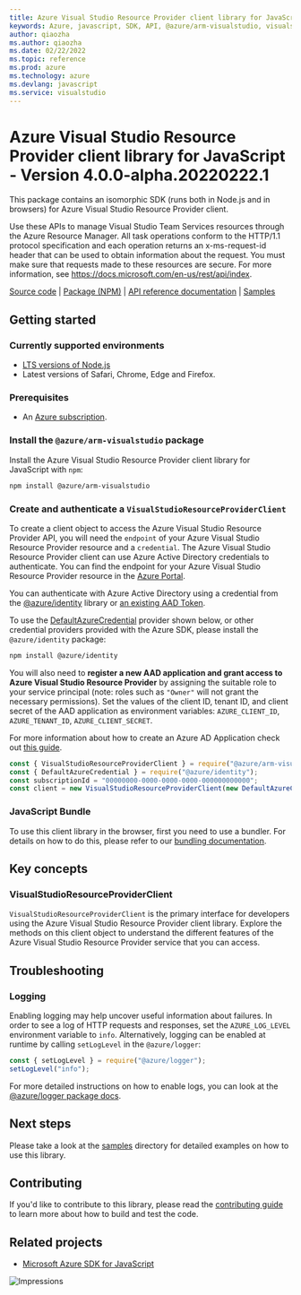 ```yaml
---
title: Azure Visual Studio Resource Provider client library for JavaScript
keywords: Azure, javascript, SDK, API, @azure/arm-visualstudio, visualstudio
author: qiaozha
ms.author: qiaozha
ms.date: 02/22/2022
ms.topic: reference
ms.prod: azure
ms.technology: azure
ms.devlang: javascript
ms.service: visualstudio
---
```

# Azure Visual Studio Resource Provider client library for JavaScript - Version 4.0.0-alpha.20220222.1 


This package contains an isomorphic SDK (runs both in Node.js and in browsers) for Azure Visual Studio Resource Provider client.

Use these APIs to manage Visual Studio Team Services resources through the Azure Resource Manager. All task operations conform to the HTTP/1.1 protocol specification and each operation returns an x-ms-request-id header that can be used to obtain information about the request. You must make sure that requests made to these resources are secure. For more information, see https://docs.microsoft.com/en-us/rest/api/index.

[Source code](https://github.com/Azure/azure-sdk-for-js/tree/main/sdk/visualstudio/arm-visualstudio) |
[Package (NPM)](https://www.npmjs.com/package/@azure/arm-visualstudio) |
[API reference documentation](https://docs.microsoft.com/javascript/api/@azure/arm-visualstudio?view=azure-node-preview) |
[Samples](https://github.com/Azure-Samples/azure-samples-js-management)

## Getting started

### Currently supported environments

- [LTS versions of Node.js](https://nodejs.org/about/releases/)
- Latest versions of Safari, Chrome, Edge and Firefox.

### Prerequisites

- An [Azure subscription][azure_sub].

### Install the `@azure/arm-visualstudio` package

Install the Azure Visual Studio Resource Provider client library for JavaScript with `npm`:

```bash
npm install @azure/arm-visualstudio
```

### Create and authenticate a `VisualStudioResourceProviderClient`

To create a client object to access the Azure Visual Studio Resource Provider API, you will need the `endpoint` of your Azure Visual Studio Resource Provider resource and a `credential`. The Azure Visual Studio Resource Provider client can use Azure Active Directory credentials to authenticate.
You can find the endpoint for your Azure Visual Studio Resource Provider resource in the [Azure Portal][azure_portal].

You can authenticate with Azure Active Directory using a credential from the [@azure/identity][azure_identity] library or [an existing AAD Token](https://github.com/Azure/azure-sdk-for-js/blob/master/sdk/identity/identity/samples/AzureIdentityExamples.md#authenticating-with-a-pre-fetched-access-token).

To use the [DefaultAzureCredential][defaultazurecredential] provider shown below, or other credential providers provided with the Azure SDK, please install the `@azure/identity` package:

```bash
npm install @azure/identity
```

You will also need to **register a new AAD application and grant access to Azure Visual Studio Resource Provider** by assigning the suitable role to your service principal (note: roles such as `"Owner"` will not grant the necessary permissions).
Set the values of the client ID, tenant ID, and client secret of the AAD application as environment variables: `AZURE_CLIENT_ID`, `AZURE_TENANT_ID`, `AZURE_CLIENT_SECRET`.

For more information about how to create an Azure AD Application check out [this guide](https://docs.microsoft.com/azure/active-directory/develop/howto-create-service-principal-portal).

```javascript
const { VisualStudioResourceProviderClient } = require("@azure/arm-visualstudio");
const { DefaultAzureCredential } = require("@azure/identity");
const subscriptionId = "00000000-0000-0000-0000-000000000000";
const client = new VisualStudioResourceProviderClient(new DefaultAzureCredential(), subscriptionId);
```


### JavaScript Bundle
To use this client library in the browser, first you need to use a bundler. For details on how to do this, please refer to our [bundling documentation](https://aka.ms/AzureSDKBundling).

## Key concepts

### VisualStudioResourceProviderClient

`VisualStudioResourceProviderClient` is the primary interface for developers using the Azure Visual Studio Resource Provider client library. Explore the methods on this client object to understand the different features of the Azure Visual Studio Resource Provider service that you can access.

## Troubleshooting

### Logging

Enabling logging may help uncover useful information about failures. In order to see a log of HTTP requests and responses, set the `AZURE_LOG_LEVEL` environment variable to `info`. Alternatively, logging can be enabled at runtime by calling `setLogLevel` in the `@azure/logger`:

```javascript
const { setLogLevel } = require("@azure/logger");
setLogLevel("info");
```

For more detailed instructions on how to enable logs, you can look at the [@azure/logger package docs](https://github.com/Azure/azure-sdk-for-js/tree/main/sdk/core/logger).

## Next steps

Please take a look at the [samples](https://github.com/Azure-Samples/azure-samples-js-management) directory for detailed examples on how to use this library.

## Contributing

If you'd like to contribute to this library, please read the [contributing guide](https://github.com/Azure/azure-sdk-for-js/blob/main/CONTRIBUTING.md) to learn more about how to build and test the code.

## Related projects

- [Microsoft Azure SDK for JavaScript](https://github.com/Azure/azure-sdk-for-js)

![Impressions](https://azure-sdk-impressions.azurewebsites.net/api/impressions/azure-sdk-for-js%2Fsdk%2Fvisualstudio%2Farm-visualstudio%2FREADME.png)

[azure_cli]: https://docs.microsoft.com/cli/azure
[azure_sub]: https://azure.microsoft.com/free/
[azure_sub]: https://azure.microsoft.com/free/
[azure_portal]: https://portal.azure.com
[azure_identity]: https://github.com/Azure/azure-sdk-for-js/tree/main/sdk/identity/identity
[defaultazurecredential]: https://github.com/Azure/azure-sdk-for-js/tree/main/sdk/identity/identity#defaultazurecredential

